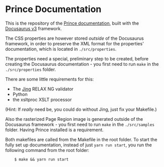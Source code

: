 # Prince Documentation

This is the repository of the [Prince documentation](https://www.princexml.com/doc/),
built with the [Docusaurus v3](https://docusaurus.io/) framework.

The CSS properties are however stored *outside* of the Docusaurus framework,
in order to preserve the XML format for the properties' documentation, which is
located in `./src/properties`.

The properties need a special, preliminary step to be created, before creating
the Docusaurus documentation - you first need to run `make` in the
`./src/properties` folder.

There are some little requirements for this:
* The [Jing](https://relaxng.org/jclark/jing.html) RELAX NG validator
* Python
* the xsltproc XSLT processor

(Hint: If *really* need be, you could do without Jing, just fix your Makefile.)

Also the rasterized Page Region image is generated outside of the Docusaurus
framework - you first need to run `make` in the `./src/samples` folder.
Having Prince installed is a requirement.

Both makefiles are called from the Makefile in the root folder. To start
the fully set up documentation, instead of just `yarn run start`, you run
the following command from the root folder:

```
    $ make && yarn run start
```
